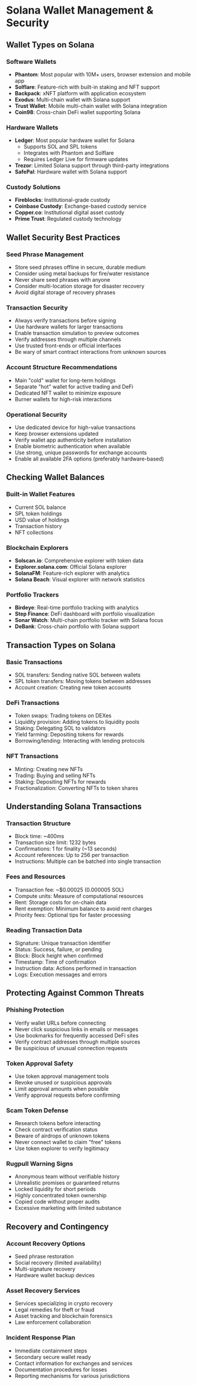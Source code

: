 # Solana Wallet Management & Security

## Wallet Types on Solana

### Software Wallets
- **Phantom**: Most popular with 10M+ users, browser extension and mobile app
- **Solflare**: Feature-rich with built-in staking and NFT support
- **Backpack**: xNFT platform with application ecosystem
- **Exodus**: Multi-chain wallet with Solana support
- **Trust Wallet**: Mobile multi-chain wallet with Solana integration
- **Coin98**: Cross-chain DeFi wallet supporting Solana

### Hardware Wallets
- **Ledger**: Most popular hardware wallet for Solana
  - Supports SOL and SPL tokens
  - Integrates with Phantom and Solflare
  - Requires Ledger Live for firmware updates
- **Trezor**: Limited Solana support through third-party integrations
- **SafePal**: Hardware wallet with Solana support

### Custody Solutions
- **Fireblocks**: Institutional-grade custody
- **Coinbase Custody**: Exchange-based custody service
- **Copper.co**: Institutional digital asset custody
- **Prime Trust**: Regulated custody technology

## Wallet Security Best Practices

### Seed Phrase Management
- Store seed phrases offline in secure, durable medium
- Consider using metal backups for fire/water resistance
- Never share seed phrases with anyone
- Consider multi-location storage for disaster recovery
- Avoid digital storage of recovery phrases

### Transaction Security
- Always verify transactions before signing
- Use hardware wallets for larger transactions
- Enable transaction simulation to preview outcomes
- Verify addresses through multiple channels
- Use trusted front-ends or official interfaces
- Be wary of smart contract interactions from unknown sources

### Account Structure Recommendations
- Main "cold" wallet for long-term holdings
- Separate "hot" wallet for active trading and DeFi
- Dedicated NFT wallet to minimize exposure
- Burner wallets for high-risk interactions

### Operational Security
- Use dedicated device for high-value transactions
- Keep browser extensions updated
- Verify wallet app authenticity before installation
- Enable biometric authentication when available
- Use strong, unique passwords for exchange accounts
- Enable all available 2FA options (preferably hardware-based)

## Checking Wallet Balances

### Built-in Wallet Features
- Current SOL balance
- SPL token holdings
- USD value of holdings
- Transaction history
- NFT collections

### Blockchain Explorers
- **Solscan.io**: Comprehensive explorer with token data
- **Explorer.solana.com**: Official Solana explorer
- **SolanaFM**: Feature-rich explorer with analytics
- **Solana Beach**: Visual explorer with network statistics

### Portfolio Trackers
- **Birdeye**: Real-time portfolio tracking with analytics
- **Step Finance**: DeFi dashboard with portfolio visualization
- **Sonar Watch**: Multi-chain portfolio tracker with Solana focus
- **DeBank**: Cross-chain portfolio with Solana support

## Transaction Types on Solana

### Basic Transactions
- SOL transfers: Sending native SOL between wallets
- SPL token transfers: Moving tokens between addresses
- Account creation: Creating new token accounts

### DeFi Transactions
- Token swaps: Trading tokens on DEXes
- Liquidity provision: Adding tokens to liquidity pools
- Staking: Delegating SOL to validators
- Yield farming: Depositing tokens for rewards
- Borrowing/lending: Interacting with lending protocols

### NFT Transactions
- Minting: Creating new NFTs
- Trading: Buying and selling NFTs
- Staking: Depositing NFTs for rewards
- Fractionalization: Converting NFTs to token shares

## Understanding Solana Transactions

### Transaction Structure
- Block time: ~400ms
- Transaction size limit: 1232 bytes
- Confirmations: 1 for finality (~13 seconds)
- Account references: Up to 256 per transaction
- Instructions: Multiple can be batched into single transaction

### Fees and Resources
- Transaction fee: ~$0.00025 (0.000005 SOL)
- Compute units: Measure of computational resources
- Rent: Storage costs for on-chain data
- Rent exemption: Minimum balance to avoid rent charges
- Priority fees: Optional tips for faster processing

### Reading Transaction Data
- Signature: Unique transaction identifier
- Status: Success, failure, or pending
- Block: Block height when confirmed
- Timestamp: Time of confirmation
- Instruction data: Actions performed in transaction
- Logs: Execution messages and errors

## Protecting Against Common Threats

### Phishing Protection
- Verify wallet URLs before connecting
- Never click suspicious links in emails or messages
- Use bookmarks for frequently accessed DeFi sites
- Verify contract addresses through multiple sources
- Be suspicious of unusual connection requests

### Token Approval Safety
- Use token approval management tools
- Revoke unused or suspicious approvals
- Limit approval amounts when possible
- Verify approval requests before confirming

### Scam Token Defense
- Research tokens before interacting
- Check contract verification status
- Beware of airdrops of unknown tokens
- Never connect wallet to claim "free" tokens
- Use token explorer to verify legitimacy

### Rugpull Warning Signs
- Anonymous team without verifiable history
- Unrealistic promises or guaranteed returns
- Locked liquidity for short periods
- Highly concentrated token ownership
- Copied code without proper audits
- Excessive marketing with limited substance

## Recovery and Contingency

### Account Recovery Options
- Seed phrase restoration
- Social recovery (limited availability)
- Multi-signature recovery
- Hardware wallet backup devices

### Asset Recovery Services
- Services specializing in crypto recovery
- Legal remedies for theft or fraud
- Asset tracking and blockchain forensics
- Law enforcement collaboration

### Incident Response Plan
- Immediate containment steps
- Secondary secure wallet ready
- Contact information for exchanges and services
- Documentation procedures for losses
- Reporting mechanisms for various jurisdictions
